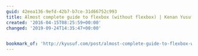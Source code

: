 ```yaml
---
guid: 42eea136-9efd-42b7-b7ce-31d66752c993
title: Almost complete guide to flexbox (without flexbox) | Kenan Yusuf
created: '2016-04-15T08:25:59+00:00'
changed: '2019-09-24T14:35:47+00:00'


bookmark_of: 'http://kyusuf.com/post/almost-complete-guide-to-flexbox-without-flexbox'
---
```




